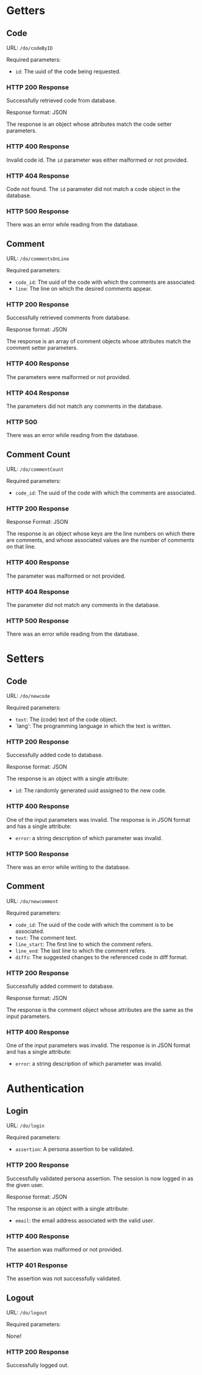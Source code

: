 # Getters

## Code

URL: `/do/codeByID`

Required parameters:

* `id`: The uuid of the code being requested.

### HTTP 200 Response

Successfully retrieved code from database.

Response format: JSON

The response is an object whose attributes match the code setter parameters.

### HTTP 400 Response

Invalid code id.  The `id` parameter was either malformed or not provided.

### HTTP 404 Response

Code not found.  The `id` parameter did not match a code object in the database.

### HTTP 500 Response

There was an error while reading from the database.

## Comment

URL: `/do/commentsOnLine`

Required parameters:

* `code_id`: The uuid of the code with which the comments are associated.
* `line`: The line on which the desired comments appear.

### HTTP 200 Response

Successfully retrieved comments from database.

Response format: JSON

The response is an array of comment objects whose attributes match the comment
setter parameters.

### HTTP 400 Response

The parameters were malformed or not provided.

### HTTP 404 Response

The parameters did not match any comments in the database.

### HTTP 500

There was an error while reading from the database.

## Comment Count

URL: `/do/commentCount`

Required parameters:

* `code_id`: The uuid of the code with which the comments are associated.

### HTTP 200 Response

Response Format: JSON

The response is an object whose keys are the line numbers on which there are
comments, and whose associated values are the number of comments on that line.

### HTTP 400 Response

The parameter was malformed or not provided.

### HTTP 404 Response

The parameter did not match any comments in the database.

### HTTP 500 Response

There was an error while reading from the database.

# Setters

## Code

URL: `/do/newcode`

Required parameters:

* `text`: The (code) text of the code object.
* `lang': The programming language in which the text is written.

### HTTP 200 Response

Successfully added code to database.

Response format: JSON

The response is an object with a single attribute:

* `id`: The randomly generated uuid assigned to the new code.

### HTTP 400 Response

One of the input parameters was invalid.  The response is in JSON format and has
a single attribute:

* `error`: a string description of which parameter was invalid.

### HTTP 500 Response

There was an error while writing to the database.

## Comment

URL: `/do/newcomment`

Required parameters:

* `code_id`: The uuid of the code with which the comment is to be associated.
* `text`: The comment text.
* `line_start`: The first line to which the comment refers.
* `line_end`: The last line to which the comment refers.
* `diffs`: The suggested changes to the referenced code in diff format.

### HTTP 200 Response

Successfully added comment to database.

Response format: JSON

The response is the comment object whose attributes are the same as the input
parameters.

### HTTP 400 Response

One of the input parameters was invalid.  The response is in JSON format and has
a single attribute:

* `error`: a string description of which parameter was invalid.

# Authentication

## Login

URL: `/do/login`

Required parameters:

* `assertion`: A persona assertion to be validated.

### HTTP 200 Response

Successfully validated persona assertion.  The session is now logged in as the
given user.

Response format: JSON

The response is an object with a single attribute:

* `email`: the email address associated with the valid user.

### HTTP 400 Response

The assertion was malformed or not provided.

### HTTP 401 Response

The assertion was not successfully validated.

## Logout

URL: `/do/logout`

Required parameters:

None!

### HTTP 200 Response

Successfully logged out.
